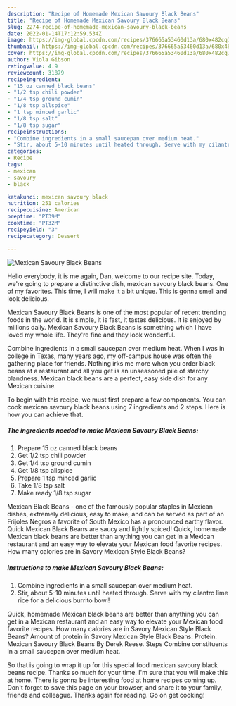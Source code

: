 ```yaml
---
description: "Recipe of Homemade Mexican Savoury Black Beans"
title: "Recipe of Homemade Mexican Savoury Black Beans"
slug: 2274-recipe-of-homemade-mexican-savoury-black-beans
date: 2022-01-14T17:12:59.534Z
image: https://img-global.cpcdn.com/recipes/376665a53460d13a/680x482cq70/mexican-savoury-black-beans-recipe-main-photo.jpg
thumbnail: https://img-global.cpcdn.com/recipes/376665a53460d13a/680x482cq70/mexican-savoury-black-beans-recipe-main-photo.jpg
cover: https://img-global.cpcdn.com/recipes/376665a53460d13a/680x482cq70/mexican-savoury-black-beans-recipe-main-photo.jpg
author: Viola Gibson
ratingvalue: 4.9
reviewcount: 31879
recipeingredient:
- "15 oz canned black beans"
- "1/2 tsp chili powder"
- "1/4 tsp ground cumin"
- "1/8 tsp allspice"
- "1 tsp minced garlic"
- "1/8 tsp salt"
- "1/8 tsp sugar"
recipeinstructions:
- "Combine ingredients in a small saucepan over medium heat."
- "Stir, about 5-10 minutes until heated through. Serve with my cilantro lime rice for a delicious burrito bowl!"
categories:
- Recipe
tags:
- mexican
- savoury
- black

katakunci: mexican savoury black 
nutrition: 251 calories
recipecuisine: American
preptime: "PT39M"
cooktime: "PT32M"
recipeyield: "3"
recipecategory: Dessert

---
```



![Mexican Savoury Black Beans](https://img-global.cpcdn.com/recipes/376665a53460d13a/680x482cq70/mexican-savoury-black-beans-recipe-main-photo.jpg)

Hello everybody, it is me again, Dan, welcome to our recipe site. Today, we're going to prepare a distinctive dish, mexican savoury black beans. One of my favorites. This time, I will make it a bit unique. This is gonna smell and look delicious.

Mexican Savoury Black Beans is one of the most popular of recent trending foods in the world. It is simple, it is fast, it tastes delicious. It is enjoyed by millions daily. Mexican Savoury Black Beans is something which I have loved my whole life. They're fine and they look wonderful.

Combine ingredients in a small saucepan over medium heat. When I was in college in Texas, many years ago, my off-campus house was often the gathering place for friends. Nothing irks me more when you order black beans at a restaurant and all you get is an unseasoned pile of starchy blandness. Mexican black beans are a perfect, easy side dish for any Mexican cuisine.


To begin with this recipe, we must first prepare a few components. You can cook mexican savoury black beans using 7 ingredients and 2 steps. Here is how you can achieve that.

<!--inarticleads1-->

##### The ingredients needed to make Mexican Savoury Black Beans:

1. Prepare 15 oz canned black beans
1. Get 1/2 tsp chili powder
1. Get 1/4 tsp ground cumin
1. Get 1/8 tsp allspice
1. Prepare 1 tsp minced garlic
1. Take 1/8 tsp salt
1. Make ready 1/8 tsp sugar


Mexican Black Beans - one of the famously popular staples in Mexican dishes, extremely delicious, easy to make, and can be served as part of an Frijoles Negros a favorite of South Mexico has a pronounced earthy flavor. Quick Mexican Black Beans are saucy and lightly spiced! Quick, homemade Mexican black beans are better than anything you can get in a Mexican restaurant and an easy way to elevate your Mexican food favorite recipes. How many calories are in Savory Mexican Style Black Beans? 

<!--inarticleads2-->

##### Instructions to make Mexican Savoury Black Beans:

1. Combine ingredients in a small saucepan over medium heat.
1. Stir, about 5-10 minutes until heated through. Serve with my cilantro lime rice for a delicious burrito bowl!


Quick, homemade Mexican black beans are better than anything you can get in a Mexican restaurant and an easy way to elevate your Mexican food favorite recipes. How many calories are in Savory Mexican Style Black Beans? Amount of protein in Savory Mexican Style Black Beans: Protein. Mexican Savoury Black Beans By Derek Reese. Steps Combine constituents in a small saucepan over medium heat. 

So that is going to wrap it up for this special food mexican savoury black beans recipe. Thanks so much for your time. I'm sure that you will make this at home. There is gonna be interesting food at home recipes coming up. Don't forget to save this page on your browser, and share it to your family, friends and colleague. Thanks again for reading. Go on get cooking!
